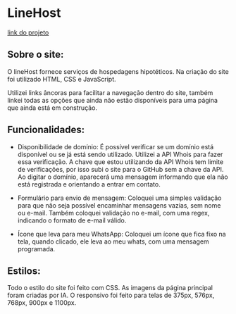# LineHost
[link do projeto](https://alinesimoncello.github.io/LineHost/)

## Sobre o site:

O lineHost fornece serviços de hospedagens hipotéticos. Na criação do site foi utilizado HTML, CSS e JavaScript.

Utilizei links âncoras para facilitar a navegação dentro do site, também linkei todas as opções que ainda não estão disponíveis para uma página que ainda está em construção.

## Funcionalidades:

- Disponibilidade de domínio: É possível verificar se um domínio está disponível ou se já está sendo utilizado. Utilizei a API Whois para fazer essa verificação. 
A chave que estou utilizando da API Whois tem limite de verificações, por isso subi o site para o GitHub sem a chave da API. Ao digitar o domínio, aparecerá uma mensagem informando que ela não está registrada e orientando a entrar em contato. 

- Formulário para envio de mensagem: Coloquei uma simples validação para que não seja possível encaminhar mensagens vazias, sem nome ou e-mail. Também coloquei validação no e-mail, com uma regex, indicando o formato de e-mail válido.

- Ícone que leva para meu WhatsApp: Coloquei um ícone que fica fixo na tela, quando clicado, ele leva ao meu whats, com uma mensagem programada.

## Estilos:

Todo o estilo do site foi feito com CSS. As imagens da página principal foram criadas por IA. O responsivo foi feito para telas de 375px, 576px, 768px, 900px e 1100px.
